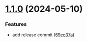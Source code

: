 # [1.1.0](https://github.com/000EZE000/sst-prisma-example-api/compare/v1.0.0...v1.1.0) (2024-05-10)


### Features

* add release commit ([69cc37a](https://github.com/000EZE000/sst-prisma-example-api/commit/69cc37ab926b9e01e6ff4984284bdd67e1311cfc))
